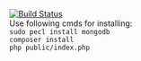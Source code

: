 [![Build Status](https://travis-ci.org/xFLy3r/mongodb-client.svg?branch=master)](https://travis-ci.org/xFLy3r/mongodb-client) <br>
Use following cmds for installing: <br>
`sudo pecl install mongodb` <br>
`composer install` <br>
`php public/index.php`
